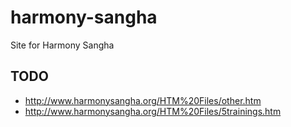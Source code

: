 # harmony-sangha
Site for Harmony Sangha


## TODO

* http://www.harmonysangha.org/HTM%20Files/other.htm
* http://www.harmonysangha.org/HTM%20Files/5trainings.htm

